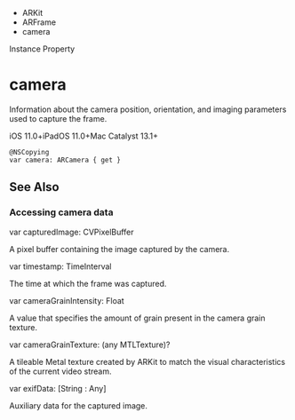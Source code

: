 

- ARKit
- ARFrame
-  camera 

Instance Property

# camera

Information about the camera position, orientation, and imaging parameters used to capture the frame.

iOS 11.0+iPadOS 11.0+Mac Catalyst 13.1+

``` source
@NSCopying
var camera: ARCamera { get }
```

## See Also

### Accessing camera data

var capturedImage: CVPixelBuffer

A pixel buffer containing the image captured by the camera.

var timestamp: TimeInterval

The time at which the frame was captured.

var cameraGrainIntensity: Float

A value that specifies the amount of grain present in the camera grain texture.

var cameraGrainTexture: (any MTLTexture)?

A tileable Metal texture created by ARKit to match the visual characteristics of the current video stream.

var exifData: [String : Any]

Auxiliary data for the captured image.

